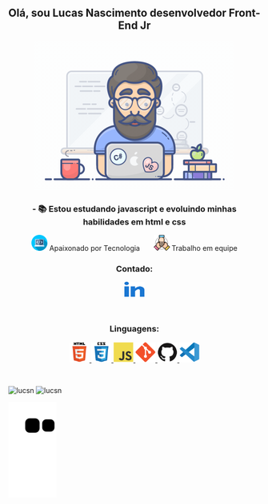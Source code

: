 <h2 align="center">Olá, sou Lucas Nascimento desenvolvedor Front-End Jr</h2>

<p align="center"> <img src="https://github.com/lucsn/Lucsn/blob/main/image/programador.gif" alt="lucsn" width="400" /> </p>

<h3 align="center">- 📚 Estou estudando javascript e evoluindo minhas habilidades em html e css </h3>

<p align="center"><img src="https://github.com/binitrajshah7/binitrajshah7/blob/main/Resource/programmingLogo.png" alt="lucsn"/>&nbsp;<span>Apaixonado por Tecnologia</span> &nbsp;&nbsp;&nbsp;&nbsp;&nbsp;
<img src="https://github.com/binitrajshah7/binitrajshah7/blob/main/Resource/teamPlayerLogo.png" alt="lucsn"/>&nbsp;<span>Trabalho em equipe</span>
</p>


<h3 align="center">Contado:</h3>
<p align="center">
<a href="https://linkedin.com/in/lucsn" target="blank"><img align="center" src="https://github.com/lucsn/Lucsn/blob/main/image/linkedin.svg" alt="lucsn" height="30" width="40" /></a>
<!-- <a href="https://instagram.com/lucsn" target="blank"><img align="center" src="https://raw.githubusercontent.com/rahuldkjain/github-profile-readme-generator/master/src/images/icons/Social/instagram.svg" alt="lucsn" height="30" width="40" /></a> -->
</p>
<br>

<h3 align="center">Linguagens:</h3>
<p align="center"> <a href="https://www.w3.org/html/" target="_blank" rel="noreferrer"> <img src="https://github.com/lucsn/Lucsn/blob/main/image/html5.svg" alt="html5" width="40" height="40"/> </a>
<a href="https://www.w3schools.com/css/" target="_blank" rel="noreferrer"> <img src="https://github.com/lucsn/Lucsn/blob/main/image/css3.svg" alt="css3" width="40" height="40"/> </a>
 <a href="https://developer.mozilla.org/en-US/docs/Web/JavaScript" target="_blank" rel="noreferrer"> <img src="https://github.com/lucsn/Lucsn/blob/main/image/javascript.svg" alt="javascript" width="40" height="40"/> </a> 
 <a href="https://git-scm.com/" target="_blank" rel="noreferrer"> <img src="https://github.com/lucsn/Lucsn/blob/main/image/git.svg" alt="git" width="40" height="40"/> </a>
 <a href="https://github.com/lucsn" target="_blank" rel="noreferrer"> <img src="https://github.com/lucsn/Lucsn/blob/main/image/github.svg" alt="github" width="40" height="40"/> </a>
<a href="https://code.visualstudio.com" target="_blank" rel="noreferrer"> <img src="https://github.com/lucsn/Lucsn/blob/main/image/vscode.svg" alt="vscode" width="40" height="40"/> </a> 
 
 <!--<img align="center" alt="Lucas-Js" height="30" width="40" src="https://raw.githubusercontent.com/devicons/devicon/master/icons/javascript/javascript-plain.svg">
  <img align="center" alt="Lucas-React" height="30" width="40" src="https://raw.githubusercontent.com/devicons/devicon/master/icons/react/react-original.svg">
  <img align="center" alt="Lucas-HTML" height="30" width="40" src="https://raw.githubusercontent.com/devicons/devicon/master/icons/html5/html5-original.svg">
  <img align="center" alt="Lucas-CSS" height="30" width="40" src="https://raw.githubusercontent.com/devicons/devicon/master/icons/css3/css3-original.svg">
  <code><img height="20" src="https://raw.githubusercontent.com/github/explore/80688e429a7d4ef2fca1e82350fe8e3517d3494d/topics/javascript/javascript.png"></code>
  <code><img height="20" src="https://raw.githubusercontent.com/github/explore/80688e429a7d4ef2fca1e82350fe8e3517d3494d/topics/react/react.png"></code>
  <code><img height="20" src="https://raw.githubusercontent.com/github/explore/80688e429a7d4ef2fca1e82350fe8e3517d3494d/topics/nodejs/nodejs.png"></code>      
  <img align="right" alt="Lucas-pic" height="150" style="border-radius:50px;"       src="https://media.discordapp.net/attachments/639956127056134178/890373478988013628/Publicacoes_Instagram_1_1.png?width=676&height=676">  -->
</p>
<br>

<p><img src="https://github-readme-stats.vercel.app/api?username=lucsn&show_icons=true&title_color=262B4F&text_color=262B4F&icon_color=FACA22&include_all_commits=true&count_private=true&hide_border=true" alt="lucsn" width="400" />
<img src="https://github-readme-stats.vercel.app/api/top-langs/?username=lucsn&layout=compact&langs_count=7&title_color=262B4F&text_color=262B4F&icon_color=FACA22&hide_border=true" alt="lucsn" width="400" /></p>

<!--- <p><img align="left" src="https://github-readme-streak-stats.herokuapp.com/?user=lucsn&" alt="lucsn" /></p> -->

![Snake animation](https://github.com/lucsn/Lucsn/blob/output/github-contribution-grid-snake.svg)

